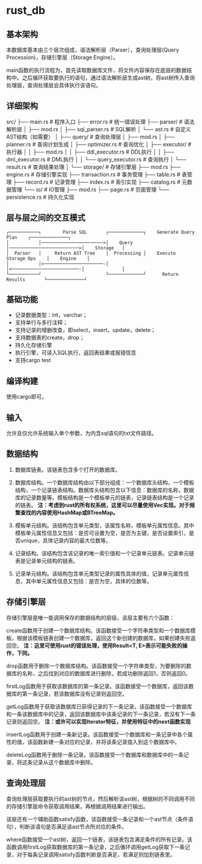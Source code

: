 # rust_db

## 基本架构

本数据库基本由三个层次组成，语法解析层（Parser），查询处理层(Query Procession)，存储引擎层（Storage Engine）。

main函数的执行流程为，首先读取数据库文件，将文件内容保存在底层的数据结构中。之后循环获取要执行的语句，通过语法解析层生成ast树，将ast树传入查询处理层，查询处理层会具体执行该语句。

## 详细架构

src/
├── main.rs                        # 程序入口
├── error.rs                       # 统一错误处理
├── parser/                        # 语法解析层
│   ├── mod.rs
│   ├── sql_parser.rs              # SQL解析
│   └── ast.rs                     # 自定义AST结构（如需要）
│
├── query/                         # 查询处理层
│   ├── mod.rs
│   ├── planner.rs                 # 查询计划生成
│   ├── optimizer.rs               # 查询优化
│   ├── executor/                  # 执行器
│   │   ├── mod.rs
│   │   ├── ddl_executor.rs        # DDL执行
│   │   ├── dml_executor.rs        # DML执行
│   │   └── query_executor.rs      # 查询执行
│   └── result.rs                  # 查询结果处理
│
└── storage/                       # 存储引擎层
    ├── mod.rs
    ├── engine.rs                  # 存储引擎实现
    ├── transaction.rs             # 事务管理
    ├── table.rs                   # 表管理
    ├── record.rs                  # 记录管理
    ├── index.rs                   # 索引实现
    ├── catalog.rs                 # 元数据管理
    └── io/                        # IO管理
        ├── mod.rs
        ├── page.rs                # 页面管理
        └── persistence.rs         # 持久化实现

## 层与层之间的交互模式

``` text
┌───────────┐        Parse SQL       ┌─────────────┐    Generate Query Plan    ┌──────────────┐
│           │───────────────────────>│    Query    │──────────────────────────>│    Storage   │
│  Parser   │     Return AST Tree    │  Processing │    Execute Storage Ops    │    Engine    │
│           │<──────────────────────-│             │<─────────────────────────-│              │
└───────────┘                        └─────────────┘      Return Results       └──────────────┘
```

## 基础功能

- 记录数据类型：int，varchar；
- 支持单行与多行注释；
- 支持记录的增删改查，即select，insert，update，delete；
- 支持数据表的create，drop；
- 持久化存储引擎
- 执行引擎，可读入SQL执行，返回表结果或报错信息
- 支持cargo test

## 编译构建

使用cargo即可。

## 输入

允许且仅允许系统输入单个参数，为内含sql语句的txt文件路径。

## 数据结构

1. 数据库链表。该链表包含多个打开的数据库。

2. 数据库结构。一个数据库结构由以下部分组成：一个数据库头结构，一个模板结构，一个记录链表结构。数据库头结构包含以下信息：数据库的名称，数据库的记录数量等。模板结构是一个模板单元的链表，记录链表结构是一个记录的链表。
**注：考虑到rust的所有权系统，这里可以尽量使用Vec实现。对于频繁查找的内容使用HashMap或BTreeMap。**

3. 模板单元结构。该结构包含单元类型，该属性名称，模板单元属性信息。其中模板单元属性信息又包括：是否可设置为空，是否为主键，是否设置索引，是否unique，具体记录内容的最大位数等。

4. 记录结构。该结构包含该记录的唯一索引值和一个记录单元链表。记录单元链表是记录单元结构的链表。

5. 记录单元结构。该结构包含单元类型记录的属性具体的值，记录单元属性信息，其中单元属性信息又包括：是否为空，具体的位数等。

## 存储引擎层

存储引擎层是唯一能调用保存的数据结构的层级，该层主要有六个函数：

create函数用于创建一个数据库结构。该函数接受一个字符串类型和一个数据库模板，根据该模板链表创建一个数据库，返回这个新创建的数据库，如果创建失败返回空。
**注：这里可使用rust的错误处理，使用Result<T, E>表示可能失败的操作，下同。**

drop函数用于删除一个数据库结构。该函数接受一个字符串类型，为要删除的数据库的名称，之后找到对应的数据库进行删除，若成功删除返回1，否则返回0。

firstLog函数用于获取该数据库的第一条记录。该函数接受一个数据库，返回该数据库的第一条记录，若该数据库没有记录则返回空。

getLog函数用于获取该数据库已获得记录的下一条记录。该函数接受一个数据库和一条该数据库中的记录，返回该数据库中该条记录的下一条记录，若没有下一条记录则返回空。
**注：或许可以实现Iterator特征，并使用特征中的next函数实现**

insertLog函数用于创建一条新记录。该函数接受一个数据库和一条记录中各个属性的值，该函数新建一条对应的记录，并将该条记录插入到这个数据库中。

deleteLog函数用于删除一条记录。该函数接受一个数据库和数据库中的一条记录，将这条记录从这个数据库中删除。

## 查询处理层

查询处理层获取要执行的ast树的节点，然后解析该ast树，根据树的不同调用不同的存储引擎层命令获取调用结果，再根据调用结果进行输出。

该层还有一个辅助函数satisfy函数，该函数接受一条记录和一个ast节点（条件语句），判断该语句是否满足该ast节点所对应的条件。

where函数接受一个ast树，返回一个链表，该链表包含满足条件的所有记录。该函数调用firstLog获取数据库的第一条记录，之后循环调用getLog获取下一条记录，对于每条记录调用satisfy函数判断是否满足，若满足则加到链表里。
